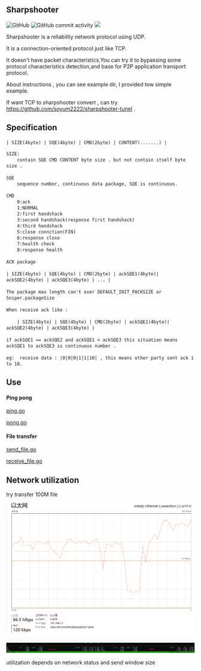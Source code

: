 
## Sharpshooter


![GitHub](https://img.shields.io/github/license/soyum2222/sharpshooter?logo=Github&style=plastic)  ![GitHub commit activity](https://img.shields.io/github/commit-activity/m/soyum2222/sharpshooter?logo=Github) <img src="https://visits.myyou.top/soyum2222/sharpshooter/visitor" />
 


Sharpshooter is a reliability network protocol using UDP.
    
It is a connection-oriented protocol just like TCP.
    
It doesn't have packet characteristics,You can try it to bypassing some protocol characteristics detection,and base for P2P application transport protocol.
    
About instructions , you can see example dir, I provided tow simple example.
    
If want TCP to sharpshooter convert , can try https://github.com/soyum2222/sharpshooter-tunel .
    
    

## Specification

`| SIZE(4byte) | SQE(4byte) | CMD(2byte) | CONTENT(.......) |`


    SIZE:
        contain SQE CMD CONTENT byte size . but not contain itself byte size .
        
    SQE
        sequence number, continuous data package, SQE is continuous.
        
    CMD
        0:ack
        1:NORMAL
        2:first handshack
        3:second handshack(response first handshack)
        4:third handshack
        5:close connction(FIN)
        6:response close
        7:health check
        8:response health 
           
    ACK package
        
    | SIZE(4byte) | SQE(4byte) | CMD(2byte) | ackSQE1(4byte)| ackSQE2(4byte) | ackSQE3(4byte) | ... |
        
    The package max length can't over DEFAULT_INIT_PACKSIZE or Sniper.packageSize      
    
    When receive ack like :
    
        | SIZE(4byte) | SQE(4byte) | CMD(2byte) | ackSQE1(4byte)| ackSQE2(4byte) | ackSQE3(4byte) |
        
    if ackSQE1 == ackSQE2 and ackSQE1 < ackSQE3 this situation means ackSQE1 to ackSQE3 is continuous number .
    
    eg:  receive data : |0|0|0|1|1|10| , this means other party sent ack 1 to 10.

## Use

#### Ping pong

[ping.go](https://github.com/soyum2222/sharpshooter/blob/master/example/ping.go)

[pong.go](https://github.com/soyum2222/sharpshooter/blob/master/example/pong.go)

    
#### File transfer

[send_file.go](https://github.com/soyum2222/sharpshooter/blob/master/example/send_file.go)

[receive_file.go](https://github.com/soyum2222/sharpshooter/blob/master/example/send_file.go)



## Network utilization

try transfer 100M file

![speed](https://github.com/soyum2222/sharpshooter/blob/master/image/network.png)


![utilization](https://github.com/soyum2222/sharpshooter/blob/master/image/network-utilization.png)

utilization depends on network status and send window size

    
